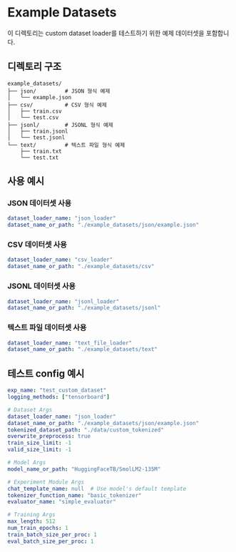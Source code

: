 # Example Datasets

이 디렉토리는 custom dataset loader를 테스트하기 위한 예제 데이터셋을 포함합니다.

## 디렉토리 구조
```
example_datasets/
├── json/         # JSON 형식 예제
│   └── example.json
├── csv/          # CSV 형식 예제
│   ├── train.csv
│   └── test.csv
├── jsonl/        # JSONL 형식 예제
│   ├── train.jsonl
│   └── test.jsonl
└── text/         # 텍스트 파일 형식 예제
    ├── train.txt
    └── test.txt
```

## 사용 예시

### JSON 데이터셋 사용
```yaml
dataset_loader_name: "json_loader"
dataset_name_or_path: "./example_datasets/json/example.json"
```

### CSV 데이터셋 사용
```yaml
dataset_loader_name: "csv_loader"
dataset_name_or_path: "./example_datasets/csv"
```

### JSONL 데이터셋 사용
```yaml
dataset_loader_name: "jsonl_loader"
dataset_name_or_path: "./example_datasets/jsonl"
```

### 텍스트 파일 데이터셋 사용
```yaml
dataset_loader_name: "text_file_loader"
dataset_name_or_path: "./example_datasets/text"
```

## 테스트 config 예시

```yaml
exp_name: "test_custom_dataset"
logging_methods: ["tensorboard"]

# Dataset Args
dataset_loader_name: "json_loader"
dataset_name_or_path: "./example_datasets/json/example.json"
tokenized_dataset_path: "./data/custom_tokenized"
overwrite_preprocess: true
train_size_limit: -1
valid_size_limit: -1

# Model Args
model_name_or_path: "HuggingFaceTB/SmolLM2-135M"

# Experiment Module Args
chat_template_name: null  # Use model's default template
tokenizer_function_name: "basic_tokenizer"
evaluator_name: "simple_evaluator"

# Training Args
max_length: 512
num_train_epochs: 1
train_batch_size_per_proc: 1
eval_batch_size_per_proc: 1
```